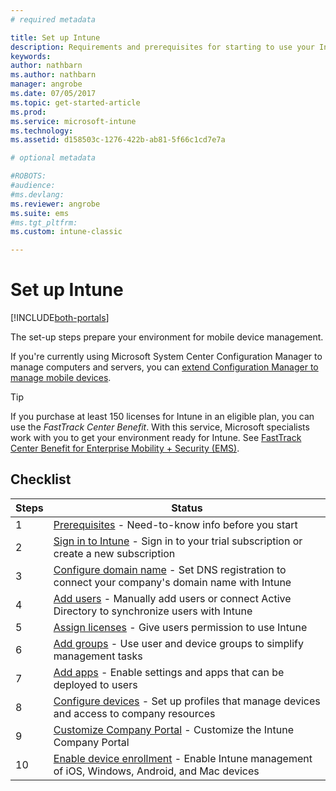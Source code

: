 ```yaml
---
# required metadata

title: Set up Intune
description: Requirements and prerequisites for starting to use your Intune subscription
keywords:
author: nathbarn
ms.author: nathbarn
manager: angrobe
ms.date: 07/05/2017
ms.topic: get-started-article
ms.prod:
ms.service: microsoft-intune
ms.technology:
ms.assetid: d158503c-1276-422b-ab81-5f66c1cd7e7a

# optional metadata

#ROBOTS:
#audience:
#ms.devlang:
ms.reviewer: angrobe
ms.suite: ems
#ms.tgt_pltfrm:
ms.custom: intune-classic

---
```



# Set up Intune

[!INCLUDE[both-portals](./includes/note-for-both-portals.md)]

The set-up steps prepare your environment for mobile device management.  

If you're currently using Microsoft System Center Configuration Manager to manage computers and servers, you can [extend Configuration Manager to manage mobile devices](https://docs.microsoft.com/sccm/mdm/understand/choose-between-standalone-intune-and-hybrid-mobile-device-management).

>[!TIP]
>If you purchase at least 150 licenses for Intune in an eligible plan, you can use the *FastTrack Center Benefit*. With this service, Microsoft specialists work with you to get your environment ready for Intune. See [FastTrack Center Benefit for Enterprise Mobility + Security (EMS)](https://docs.microsoft.com/enterprise-mobility-security/Solutions/enterprise-mobility-fasttrack-program).

## Checklist

| Steps | Status  |
| ------------- |-------------|
| 1  | [Prerequisites](supported-devices-browsers.md) - Need-to-know info before you start|
| 2 |  [Sign in to Intune](account-sign-up.md) - Sign in to your trial subscription or create a new subscription |  
| 3 | [Configure domain name](custom-domain-name-configure.md) - Set DNS registration to connect your company's domain name with Intune  |
| 4 | [Add users](users-add.md) - Manually add users or connect Active Directory to synchronize users with Intune  |
| 5 | [Assign licenses](licenses-assign.md) - Give users permission to use Intune|
| 6 |  [Add groups](groups-add.md) - Use user and device groups to simplify management tasks |
| 7 | [Add apps](apps-add.md) - Enable settings and apps that can be deployed to users |
| 8 | [Configure devices](device-profiles.md) - Set up profiles that manage devices and access to company resources |
| 9 | [Customize Company Portal](company-portal-customize.md) - Customize the Intune Company Portal   |
| 10 | [Enable device enrollment](mdm-authority-set.md) - Enable Intune management of iOS, Windows, Android, and Mac devices |
